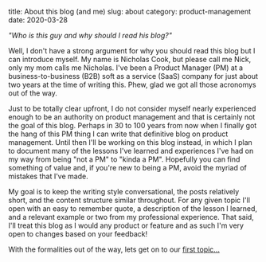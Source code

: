 title: About this blog (and me)
slug: about
category: product-management
date: 2020-03-28
<!-- modified: 2020-03-28 -->

*"Who is this guy and why should I read his blog?"*

Well, I don't have a strong argument for why you should read this blog but I can introduce myself. My name is Nicholas Cook, but please call me Nick, only my mom calls me Nicholas. I've been a Product Manager (PM) at a business-to-business (B2B) soft as a service (SaaS) company for just about two years at the time of writing this. Phew, glad we got all those acronomys out of the way. 

Just to be totally clear upfront, I do not consider myself nearly experienced enough to be an authority on product management and that is certainly not the goal of this blog. Perhaps in 30 to 100 years from now when I finally got the hang of this PM thing I can write that definitive blog on product management. Until then I'll be working on this blog instead, in which I plan to document many of the lessons I've learned and experiences I've had on my way from being "not a PM" to "kinda a PM". Hopefully you can find something of value and, if you're new to being a PM, avoid the myriad of mistakes that I've made.

My goal is to keep the writing style conversational, the posts relatively short, and the content structure similar throughout. For any given topic I'll open with an easy to remember quote, a description of the lesson I learned, and a relevant example or two from my professional experience. That said, I'll treat this blog as I would any product or feature and as such I'm very open to changes based on your feedback!

With the formalities out of the way, lets get on to our [first topic...](/mvp)